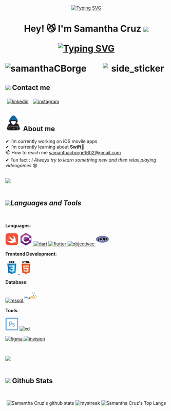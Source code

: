 
<p align="center">
<a href="https://git.io/typing-svg"><img src="https://media.tenor.com/MBi81kQ7aU0AAAAM/anime-computer-gurl.gif" alt="Typing SVG" /></a>
</p>

<h1 align="center"> Hey! 😼 I'm Samantha Cruz 

<img src="https://user-images.githubusercontent.com/73097560/115834477-dbab4500-a447-11eb-908a-139a6edaec5c.gif">
  
<p align="center">
<a href="https://git.io/typing-svg"><img src="https://readme-typing-svg.herokuapp.com?font=Fira+Code&pause=1000&center=true&vCenter=true&width=435&lines=iOS+Developer+%7C+Systems+Engineer;++++++++++++++Competitive+Programmer" alt="Typing SVG" /></a>
</p>


<img align="right" width=200px height=200px alt="side_sticker" src="https://media.giphy.com/media/TEnXkcsHrP4YedChhA/giphy.gif" />

<p align="left"> <img src="https://komarev.com/ghpvc/?username=samanthaCBorge" alt="samanthaCBorge" > </p>
  

## <picture> <img src='https://raw.githubusercontent.com/ShahriarShafin/ShahriarShafin/main/Assets/handshake.gif' width="80px"> </picture> **Contact me**
<p align="left">
<a href="https://www.linkedin.com/in/samantha-cruz-9ab286254/"> <img alt="linkedin" width="10%" style="padding:5px" src="https://img.icons8.com/clouds/100/000000/linkedin.png"/ ></a>
<a href="https://www.instagram.com/kaoharyu/"><img alt="instagram" width="10%" style="padding:5px" src="https://img.icons8.com/clouds/100/000000/instagram.png"/></a> 
  
## <picture><img src = "https://github.com/0xAbdulKhalid/0xAbdulKhalid/raw/main/assets/mdImages/about_me.gif" width = 50px></picture> **About me**
✔ I’m currently working on iOS movile apps<br>
✔ I’m currently learning about **Swift**🥰<br>
📫 How to reach me samanthacborge1602@gmail.com <br>
✔ Fun fact : *I Always try to learn something new and then relax playing videogames* 😎<br><br>
  
<img src="https://user-images.githubusercontent.com/73097560/115834477-dbab4500-a447-11eb-908a-139a6edaec5c.gif"><br><br>
 
## <img src="https://media2.giphy.com/media/QssGEmpkyEOhBCb7e1/giphy.gif?cid=ecf05e47a0n3gi1bfqntqmob8g9aid1oyj2wr3ds3mg700bl&rid=giphy.gif" width ="25">***Languages and Tools***
  
<br>

<p align="center">

 **Languages**:
    
  <p align="left"> 
    <a href="https://developer.apple.com/swift/" target="_blank" rel="noreferrer"> <img src="https://raw.githubusercontent.com/devicons/devicon/master/icons/swift/swift-original.svg" alt="swift" width="40" height="40"/> </a> 
    <a href=" ![C](https://img.shields.io/badge/C%20-%232370ED.svg?style=for-the-badge&logo=c&logoColor=white)" target="_blank" rel="noreferrer"> <img src="https://raw.githubusercontent.com/devicons/devicon/master/icons/csharp/csharp-original.svg" alt="csharp" width="40" height="40"/> </a> 
      <a href="https://dart.dev" target="_blank" rel="noreferrer"> <img src="https://www.vectorlogo.zone/logos/dartlang/dartlang-icon.svg" alt="dart" width="40" height="40"/> </a>
    <a href="https://flutter.dev" target="_blank" rel="noreferrer"> <img src="https://www.vectorlogo.zone/logos/flutterio/flutterio-icon.svg" alt="flutter" width="40" height="40"/> </a>
       <a href="https://developer.apple.com/library/archive/documentation/Cocoa/Conceptual/ProgrammingWithObjectiveC/Introduction/Introduction.html" target="_blank" rel="noreferrer"> <img src="https://www.vectorlogo.zone/logos/apple_objectivec/apple_objectivec-icon.svg" alt="objectivec" width="40" height="40"/> </a> 
     <a href="https://www.php.net" target="_blank" rel="noreferrer"> <img src="https://raw.githubusercontent.com/devicons/devicon/master/icons/php/php-original.svg" alt="php" width="40" height="40"/> </a>
    </p>

<p align="center">
  
   **Frontend Development**:
  
 <p align="left"> 
    <a href="https://www.w3schools.com/css/" target="_blank" rel="noreferrer"> <img src="https://raw.githubusercontent.com/devicons/devicon/master/icons/css3/css3-original-wordmark.svg" alt="css3" width="40" height="40"/> </a> 
 <a href="https://www.w3.org/html/" target="_blank" rel="noreferrer"> <img src="https://raw.githubusercontent.com/devicons/devicon/master/icons/html5/html5-original-wordmark.svg" alt="html5" width="40" height="40"/> </a>
   
</p>

<p align="center">
  
 **Database**:
  
 <p align="left"> 
      <a href="https://www.microsoft.com/en-us/sql-server" target="_blank" rel="noreferrer"> <img src="https://www.svgrepo.com/show/303229/microsoft-sql-server-logo.svg" alt="mssql" width="40" height="40"/> </a>
    <a href="https://www.mysql.com/" target="_blank" rel="noreferrer"> <img src="https://raw.githubusercontent.com/devicons/devicon/master/icons/mysql/mysql-original-wordmark.svg" alt="mysql" width="40" height="40"/> </a>
   
</p>

<p align="center">
  
 **Tools**:
  
 <p align="left"> 
  <a href="https://www.photoshop.com/en" target="_blank" rel="noreferrer"> <img src="https://raw.githubusercontent.com/devicons/devicon/master/icons/photoshop/photoshop-line.svg" alt="photoshop" width="40" height="40"/> </a>
<a href="https://www.adobe.com/products/xd.html" target="_blank" rel="noreferrer"> <img src="https://cdn.worldvectorlogo.com/logos/adobe-xd.svg" alt="xd" width="40" height="40"/> </a> </p>
      <a href="https://www.figma.com/" target="_blank" rel="noreferrer"> <img src="https://www.vectorlogo.zone/logos/figma/figma-icon.svg" alt="figma" width="40" height="40"/> </a>  
        <a href="https://www.invisionapp.com/" target="_blank" rel="noreferrer"> <img src="https://www.vectorlogo.zone/logos/invisionapp/invisionapp-icon.svg" alt="invision" width="40" height="40"/> </a>
   
</p>
    
   
<br>   
  


<img src="https://user-images.githubusercontent.com/73097560/115834477-dbab4500-a447-11eb-908a-139a6edaec5c.gif"><br><br>

## <img src="https://media.giphy.com/media/iY8CRBdQXODJSCERIr/giphy.gif" width="35"><b> Github Stats </b>
<br>

<div align="center">

![Samantha Cruz's github stats](https://github-readme-stats.vercel.app/api?username=samanthaCBorge&show_icons=true&theme=tokyonight)
<img src="https://github-readme-streak-stats.herokuapp.com/?user=samanthaCBorge&theme=tokyonight" alt="mystreak"/>
![Samantha Cruz's Top Langs](https://github-readme-stats.vercel.app/api/top-langs/?username=samanthaCBorge&theme=tokyonight&layout=compact)
</div>

<br>
<br>
<br>





